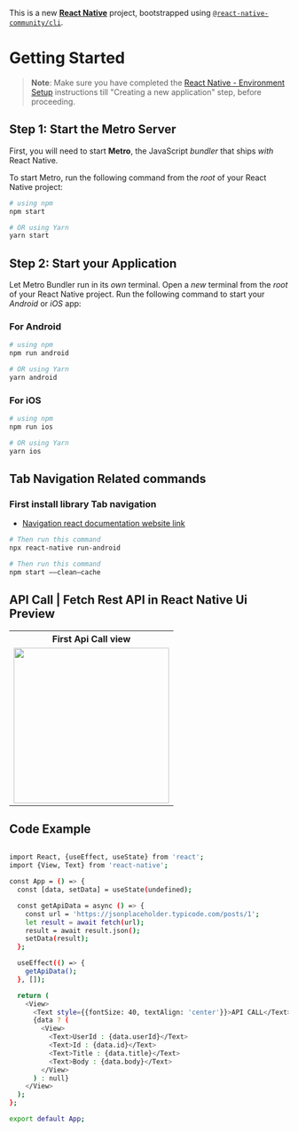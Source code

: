 This is a new [**React Native**](https://reactnative.dev) project, bootstrapped using [`@react-native-community/cli`](https://github.com/react-native-community/cli).

# Getting Started

> **Note**: Make sure you have completed the [React Native - Environment Setup](https://reactnative.dev/docs/environment-setup) instructions till "Creating a new application" step, before proceeding.

## Step 1: Start the Metro Server

First, you will need to start **Metro**, the JavaScript _bundler_ that ships _with_ React Native.

To start Metro, run the following command from the _root_ of your React Native project:

```bash
# using npm
npm start

# OR using Yarn
yarn start
```

## Step 2: Start your Application

Let Metro Bundler run in its _own_ terminal. Open a _new_ terminal from the _root_ of your React Native project. Run the following command to start your _Android_ or _iOS_ app:

### For Android

```bash
# using npm
npm run android

# OR using Yarn
yarn android
```

### For iOS

```bash
# using npm
npm run ios

# OR using Yarn
yarn ios
```


## Tab Navigation Related commands
### First install library Tab navigation
- [Navigation react documentation website link](https://reactnavigation.org/docs/material-top-tab-navigator)
```bash
# Then run this command
npx react-native run-android
```



```bash
# Then run this command
npm start ——clean—cache
```

##  API Call | Fetch Rest API in React Native Ui Preview

<table>
  
  
<tr>                    
   
   <th> First Api Call view</th>

</tr>
  
  
  
  
<tr>
  
<td>

<img src="https://github.com/mdsomad/React_Native_Components/assets/103892160/59f173a0-2c43-41e2-932f-ac0bbeb4be6b" width="280"/>

</td>


</table>




## Code Example

```bash

import React, {useEffect, useState} from 'react';
import {View, Text} from 'react-native';

const App = () => {
  const [data, setData] = useState(undefined);

  const getApiData = async () => {
    const url = 'https://jsonplaceholder.typicode.com/posts/1';
    let result = await fetch(url);
    result = await result.json();
    setData(result);
  };

  useEffect(() => {
    getApiData();
  }, []);

  return (
    <View>
      <Text style={{fontSize: 40, textAlign: 'center'}}>API CALL</Text>
      {data ? (
        <View>
          <Text>UserId : {data.userId}</Text>
          <Text>Id : {data.id}</Text>
          <Text>Title : {data.title}</Text>
          <Text>Body : {data.body}</Text>
        </View>
      ) : null}
    </View>
  );
};

export default App;


```

